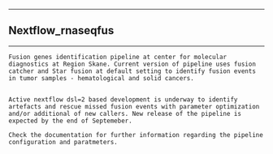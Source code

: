 ______________________________________________________
## Nextflow_rnaseqfus
______________________________________________________

    Fusion genes identification pipeline at center for molecular diagnostics at Region Skane. Current version of pipeline uses fusion catcher and Star fusion at default setting to identify fusion events in tumor samples - hematological and solid cancers.


    Active nextflow dsl=2 based development is underway to identify artefacts and rescue missed fusion events with parameter optimization and/or additional of new callers. New release of the pipeline is expected by the end of Septemeber. 

    Check the documentation for further information regarding the pipeline configuration and paratmeters.

